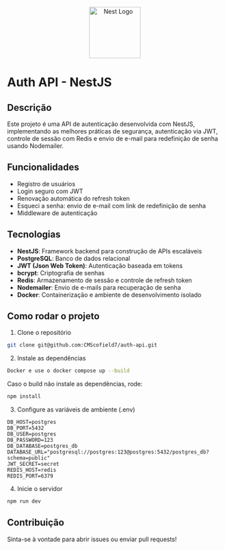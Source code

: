 <p align="center">
  <a href="http://nestjs.com/" target="blank"><img src="https://nestjs.com/img/logo-small.svg" width="120" alt="Nest Logo" /></a>
</p>


# Auth API - NestJS

## Descrição
Este projeto é uma API de autenticação desenvolvida com NestJS, implementando as melhores práticas de segurança, autenticação via JWT, controle de sessão com Redis e envio de e-mail para redefinição de senha usando Nodemailer.

## Funcionalidades
- Registro de usuários
- Login seguro com JWT
- Renovação automática do refresh token
- Esqueci a senha: envio de e-mail com link de redefinição de senha
- Middleware de autenticação

## Tecnologias
- **NestJS**: Framework backend para construção de APIs escaláveis
- **PostgreSQL**: Banco de dados relacional
- **JWT (Json Web Token)**: Autenticação baseada em tokens
- **bcrypt**: Criptografia de senhas
- **Redis**: Armazenamento de sessão e controle de refresh token
- **Nodemailer**: Envio de e-mails para recuperação de senha
- **Docker**: Containerização e ambiente de desenvolvimento isolado

## Como rodar o projeto
1. Clone o repositório
```bash
git clone git@github.com:CMScofield7/auth-api.git
```

2. Instale as dependências
```bash
Docker e use o docker compose up --build
```
Caso o build não instale as dependências, rode:
```bash
npm install
```

3. Configure as variáveis de ambiente (.env)
```env
DB_HOST=postgres
DB_PORT=5432
DB_USER=postgres
DB_PASSWORD=123
DB_DATABASE=postgres_db
DATABASE_URL="postgresql://postgres:123@postgres:5432/postgres_db?schema=public"
JWT_SECRET=secret
REDIS_HOST=redis
REDIS_PORT=6379
```

4. Inicie o servidor
```bash
npm run dev
```

## Contribuição
Sinta-se à vontade para abrir issues ou enviar pull requests!

